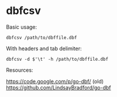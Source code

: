 # dbfcsv

Basic usage:

```
dbfcsv /path/to/dbffile.dbf
```

With headers and tab delimiter:

```
dbfcsv -d $'\t' -h /path/to/dbffile.dbf 
```

Resources:

https://code.google.com/p/go-dbf/ (old)
https://github.com/LindsayBradford/go-dbf

